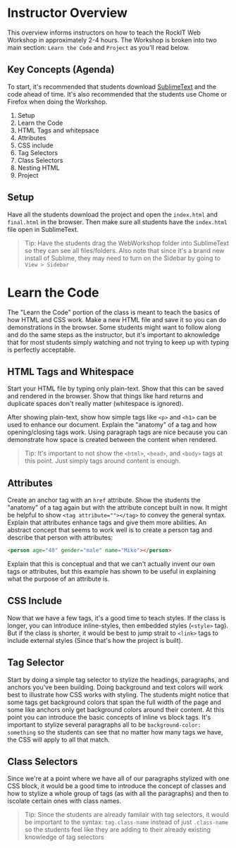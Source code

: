 # Instructor Overview

This overview informs instructors on how to teach the RockIT Web Workshop in approximately 2-4 hours. The Workshop is broken into two main section: `Learn the Code` and `Project` as you'll read below.

## Key Concepts (Agenda)
To start, it's recommended that students download [SublimeText](http://www.sublimetext.com/3) and the code ahead of time. It's also recommended that the students use Chome or Firefox when doing the Workshop.

1. Setup
1. Learn the Code
 1. HTML Tags and whitepsace
 1. Attributes
 1. CSS include
 1. Tag Selectors
 1. Class Selectors
 1. Nesting HTML
1. Project

## Setup

Have all the students download the project and open the `index.html` and `final.html` in the browser. Then make sure all students have the `index.html` file open in SublimeText.

> Tip: Have the students drag the WebWorkshop folder into SublimeText so they can see all files/folders. Also note that since it's a brand new install of Sublime, they may need to turn on the Sidebar by going to `View > Sidebar`

# Learn the Code

The "Learn the Code" portion of the class is meant to teach the basics of how HTML and CSS work. Make a new HTML file and save it so you can do demonstrations in the browser. Some students might want to follow along and do the same steps as the instructor, but it's important to aknowledge that for most students simply watching and not trying to keep up with typing is perfectly acceptable. 

## HTML Tags and Whitespace

Start your HTML file by typing only plain-text. Show that this can be saved and rendered in the browser. Show that things like hard returns and duplicate spaces don't really matter (whitespace is ignored).

After showing plain-text, show how simple tags like `<p>` and `<h1>` can be used to enhance our document. Explain the "anatomy" of a tag and how opening/closing tags work. Using paragraph tags are nice because you can demonstrate how space is created between the content when rendered.

> Tip: It's important to not show the `<html>`, `<head>`, and `<body>` tags at this point. Just simply tags around content is enough.

## Attributes

Create an anchor tag with an `href` attribute. Show the students the "anatomy" of a tag again but with the attribute concept built in now. It might be helpful to show `<tag attribute=""></tag>` to convey the general syntax. Explain that attributes enhance tags and give them more abilities. An abstract concept that seems to work well is to create a person tag and describe that person with attributes:

```html
<person age="40" gender="male" name="Mike"></person>
```

Explain that this is conceptual and that we can't actually invent our own tags or attributes, but this example has shown to be useful in explaining what the purpose of an attribute is.

## CSS Include

Now that we have a few tags, it's a good time to teach styles. If the class is longer, you can introduce inline-styles, then embedded styles (`<style>` tag). But if the class is shorter, it would be best to jump strait to `<link>` tags to include external styles (Since that's how the project is built).

## Tag Selector

Start by doing a simple tag selector to stylize the headings, paragraphs, and anchors you've been building. Doing background and text colors will work best to illustrate how CSS works with styling. The students might notice that some tags get background colors that span the full width of the page and some like anchors only get background colors around their content. At this point you can introduce the basic concepts of inline vs block tags. It's important to stylize several paragraphs all to be `background-color: something` so the students can see that no matter how many tags we have, the CSS will apply to all that match.

## Class Selectors

Since we're at a point where we have all of our paragraphs stylized with one CSS block, it would be a good time to introduce the concept of classes and how to stylize a whole group of tags (as with all the paragraphs) and then to iscolate certain ones with class names. 

> Tip: Since the students are already familair with tag selectors, it would be important to the syntax: `tag.class-name` instead of just `.class-name` so the students feel like they are adding to their already existing knowledge of tag selectors






